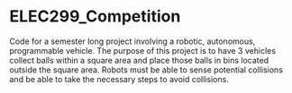 # ELEC299_Competition
Code for a semester long project involving a robotic, autonomous, programmable vehicle.  The purpose of this project is to have 3 vehicles collect
balls within a square area and place those balls in bins located outside the square area.  Robots must be able to sense potential collisions and
be able to take the necessary steps to avoid collisions.
